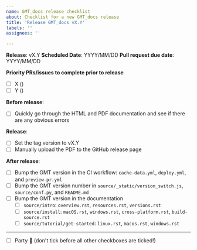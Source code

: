 ```yaml
---
name: GMT_docs release checklist
about: Checklist for a new GMT_docs release
title: 'Release GMT_docs vX.Y'
labels: ''
assignees: ''

---
```


**Release**: vX.Y
**Scheduled Date**: YYYY/MM/DD
**Pull request due date**: YYYY/MM/DD

**Priority PRs/issues to complete prior to release**
- [ ] X ()
- [ ] Y ()

**Before release**:
- [ ] Quickly go through the HTML and PDF documentation and see if there are any obvious errors

**Release**:
- [ ] Set the tag version to vX.Y
- [ ] Manually upload the PDF to the GitHub release page

**After release**:
- [ ] Bump the GMT version in the CI workflow: `cache-data.yml`, `deploy.yml`, and `preview-pr.yml`
- [ ] Bump the GMT version number in `source/_static/version_switch.js`, `source/conf.py`, and `README.md`
- [ ] Bump the GMT version in the documentation
  - [ ] `source/intro`: `overview.rst`, `resources.rst`, `versions.rst`
  - [ ] `source/install`: `macOS.rst`, `windows.rst`, `cross-platform.rst`, `build-source.rst`
  - [ ] `source/tutorial/get-started`: `linux.rst`, `macos.rst`, `windows.rst`

---

- [ ] Party :tada: (don't tick before all other checkboxes are ticked!)

